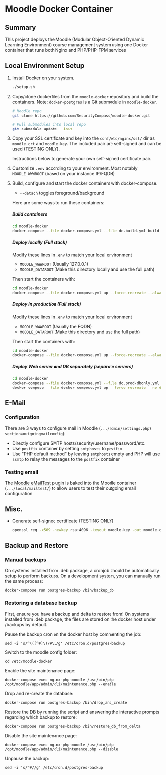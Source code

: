 # Moodle Docker Container

## Summary
This project deploys the Moodle (Modular Object-Oriented Dynamic Learning Environment) course management system using one Docker container that runs both Nginx and PHP/PHP-FPM services

## Local Environment Setup

1. Install Docker on your system.
    ```bash
    ./setup.sh
    ```

2. Copy/clone dockerfiles from the `moodle-docker` repository and build the containers. Note: `docker-postgres` is a Git submodule in `moodle-docker`.
    ```bash
    # Moodle repo
    git clone https://github.com/SecurityCompass/moodle-docker.git

    # Pull submodules into local repo
    git submodule update --init
    ```

3. Copy your SSL certificate and key into the `conf/etc/nginx/ssl/` dir as `moodle.crt` and `moodle.key`. The included pair are self-signed and can be used (TESTING ONLY).

    Instructions below to generate your own self-signed certificate pair.

4. Customize `.env` according to your environment. Most notably `MOODLE_WWWROOT` (based on your instance IP/FQDN)

5. Build, configure and start the docker containers with docker-compose.
    * `--detach` toggles foreground/background

    Here are some ways to run these containers:

    ##### Build containers
    ```bash
    cd moodle-docker
    docker-compose --file docker-compose.yml --file dc.build.yml build --no-cache
    ```

    ##### Deploy locally (Full stack)
    Modify these lines in `.env` to match your local environment
    
    * `MOODLE_WWWROOT` (Usually 127.0.0.1)
    * `MOODLE_DATAROOT` (Make this directory locally and use the full path)
        
    Then start the containers with:
    ```bash
    cd moodle-docker
    docker-compose --file docker-compose.yml up --force-recreate --always-recreate-deps --detach
    ```

    ##### Deploy in production (Full stack)
    Modify these lines in `.env` to match your local environment
    
    * `MOODLE_WWWROOT` (Usually the FQDN)
    * `MOODLE_DATAROOT` (Make this directory and use the full path)

    Then start the containers with:
    ```bash
    cd moodle-docker
    docker-compose --file docker-compose.yml up --force-recreate --always-recreate-deps --detach
    ```

    ##### Deploy Web server and DB separately (separate servers)
    ```bash
    cd moodle-docker
    docker-compose --file docker-compose.yml --file dc.prod-dbonly.yml up --force-recreate --detach postgres
    docker-compose --file docker-compose.yml up --force-recreate --no-deps --detach nginx-php-moodle
    ```


## E-Mail

### Configuration
There are 3 ways to configure mail in Moodle (`.../admin/settings.php?section=outgoingmailconfig`):
* Directly configure SMTP hosts/security/username/password/etc.
* Use `postfix` container by setting `smtphosts` to `postfix`
* Use "PHP default method" by leaving `smtphosts` empty and PHP will use `ssmtp` to relay the messages to the `postfix` container

### Testing email
The [Moodle eMailTest](https://moodle.org/plugins/local_mailtest) plugin is baked into the Moodle container (`.../local/mailtest/`) to allow users to test their outgoing email configuration


## Misc.

* Generate self-signed certificate (TESTING ONLY)

    ```bash
    openssl req -x509 -newkey rsa:4096 -keyout moodle.key -out moodle.crt -days 365 -nodes -subj "/C=CA/ST=ON/L=Toronto/O=SC/OU=Org/CN=www.example.com"
    ```

## Backup and Restore

### Manual backups

On systems installed from .deb package, a cronjob should be automatically setup to perform backups.  On a development system, you can manually run the same process:

```
docker-compose run postgres-backup /bin/backup_db
```

### Restoring a database backup

First, ensure you have a backup and delta to restore from!  On systems installed from .deb package, the files are stored on the docker host under /backups by default.

Pause the backup cron on the docker host by commenting the job:

```
sed -i 's/^\([^#]\)/#\1/g' /etc/cron.d/postgres-backup
```

Switch to the moodle config folder:

```
cd /etc/moodle-docker
```

Enable the site maintenance page:

```
docker-compose exec nginx-php-moodle /usr/bin/php /opt/moodle/app/admin/cli/maintenance.php --enable
```

Drop and re-create the database:

```
docker-compose run postgres-backup /bin/drop_and_create
```

Restore the DB by running the script and answering the interactive prompts regarding which backup to restore:

```
docker-compose run postgres-backup /bin/restore_db_from_delta
```

Disable the site maintenance page:

```
docker-compose exec nginx-php-moodle /usr/bin/php /opt/moodle/app/admin/cli/maintenance.php --disable
```
Unpause the backup:

```
sed -i 's/^#//g' /etc/cron.d/postgres-backup
```
